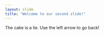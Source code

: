 ```yaml
---
layout: slide
title: "Welcome to our second slide!"
---
```

The cake is a lie.
Use the left arrow to go back!
